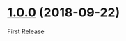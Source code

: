 <a name="1.0.0"></a>
# [1.0.0](https://github.com/cyrale/partner-banner/tree/1.0.0) (2018-09-22)

First Release
